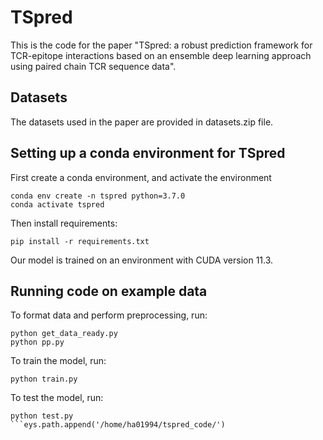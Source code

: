 # TSpred
This is the code for the paper "TSpred: a robust prediction framework for TCR-epitope interactions based on an ensemble deep learning approach using paired chain TCR sequence data". 

## Datasets
The datasets used in the paper are provided in datasets.zip file. 

## Setting up a conda environment for TSpred
First create a conda environment, and activate the environment
```
conda env create -n tspred python=3.7.0
conda activate tspred
```
Then install requirements:
```
pip install -r requirements.txt
```
Our model is trained on an environment with CUDA version 11.3.

## Running code on example data
To format data and perform preprocessing, run:
```
python get_data_ready.py
python pp.py
```
To train the model, run:
```
python train.py
```
To test the model, run:
```
python test.py
```eys.path.append('/home/ha01994/tspred_code/')
